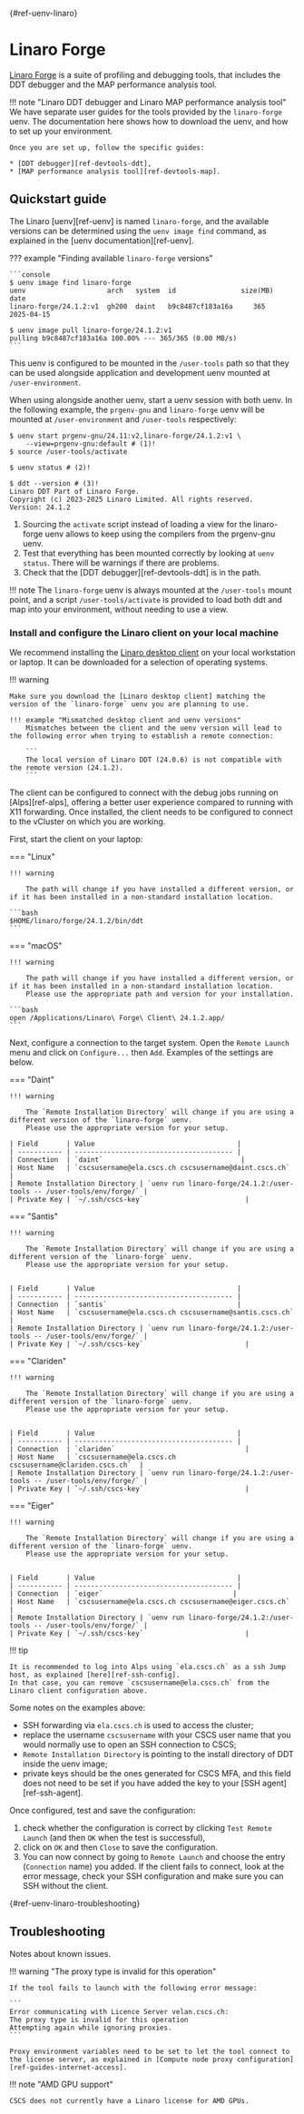 [](){#ref-uenv-linaro}
# Linaro Forge

[Linaro Forge](https://docs.linaroforge.com/latest/html/forge/index.html) is a suite of profiling and debugging tools, that includes the DDT debugger and the MAP performance analysis tool.

!!! note "Linaro DDT debugger and Linaro MAP performance analysis tool"
    We have separate user guides for the tools provided by the `linaro-forge` uenv.
    The documentation here shows how to download the uenv, and how to set up your environment.

    Once you are set up, follow the specific guides:

    * [DDT debugger][ref-devtools-ddt],
    * [MAP performance analysis tool][ref-devtools-map].

## Quickstart guide

The Linaro [uenv][ref-uenv] is named `linaro-forge`, and the available versions can be determined using the `uenv image find` command, as explained in the [uenv documentation][ref-uenv].

??? example "Finding available `linaro-forge` versions"

    ```console
    $ uenv image find linaro-forge
    uenv                    arch   system  id                size(MB)  date
    linaro-forge/24.1.2:v1  gh200  daint   b9c8487cf183a16a     365    2025-04-15

    $ uenv image pull linaro-forge/24.1.2:v1
    pulling b9c8487cf183a16a 100.00% --- 365/365 (0.00 MB/s)
    ```

This uenv is configured to be mounted in the `/user-tools` path so that they can be used alongside application and development uenv mounted at `/user-environment`.

When using alongside another uenv, start a uenv session with both uenv.
In the following example, the `prgenv-gnu` and `linaro-forge` uenv will be mounted at `/user-environment` and `/user-tools`  respectively:

```console
$ uenv start prgenv-gnu/24.11:v2,linaro-forge/24.1.2:v1 \
    --view=prgenv-gnu:default # (1)!
$ source /user-tools/activate

$ uenv status # (2)!

$ ddt --version # (3)!
Linaro DDT Part of Linaro Forge.
Copyright (c) 2023-2025 Linaro Limited. All rights reserved.
Version: 24.1.2
```

1. Sourcing the `activate` script instead of loading a view for the linaro-forge uenv allows to keep using the compilers from the prgenv-gnu uenv.
2. Test that everything has been mounted correctly by looking at `uenv status`.
   There will be warnings if there are problems.
3. Check that the [DDT debugger][ref-devtools-ddt] is in the path.

!!! note
    The `linaro-forge` uenv is always mounted at the `/user-tools` mount point, and a script `/user-tools/activate` is provided to load both ddt and map into your environment, without needing to use a view.

### Install and configure the Linaro client on your local machine

We recommend installing the [Linaro desktop client] on your local workstation or laptop.
It can be downloaded for a selection of operating systems.

!!! warning

    Make sure you download the [Linaro desktop client] matching the version of the `linaro-forge` uenv you are planning to use.

    !!! example "Mismatched desktop client and uenv versions"
        Mismatches between the client and the uenv version will lead to the following error when trying to establish a remote connection:

        ```
        The local version of Linaro DDT (24.0.6) is not compatible with the remote version (24.1.2).
        ```

The client can be configured to connect with the debug jobs running on [Alps][ref-alps], offering a better user experience compared to running with X11 forwarding.
Once installed, the client needs to be configured to connect to the vCluster on which you are working.

First, start the client on your laptop:

=== "Linux"

    !!! warning 
        
        The path will change if you have installed a different version, or if it has been installed in a non-standard installation location.

    ```bash
    $HOME/linaro/forge/24.1.2/bin/ddt
    ```

=== "macOS"

    !!! warning
        
        The path will change if you have installed a different version, or if it has been installed in a non-standard installation location.
        Please use the appropriate path and version for your installation.

    ```bash
    open /Applications/Linaro\ Forge\ Client\ 24.1.2.app/
    ```

Next, configure a connection to the target system.
Open the `Remote Launch` menu and click on `Configure...` then `Add`.
Examples of the settings are below.

=== "Daint"
    
    !!! warning
        
        The `Remote Installation Directory` will change if you are using a different version of the `linaro-forge` uenv.
        Please use the appropriate version for your setup.

    | Field       | Value                                   |
    | ----------- | --------------------------------------- |
    | Connection  | `daint`                                  |
    | Host Name   | `cscsusername@ela.cscs.ch cscsusername@daint.cscs.ch`  |
    | Remote Installation Directory | `uenv run linaro-forge/24.1.2:/user-tools -- /user-tools/env/forge/` |    
    | Private Key | `~/.ssh/cscs-key`                         |

=== "Santis"
    
    !!! warning
        
        The `Remote Installation Directory` will change if you are using a different version of the `linaro-forge` uenv.
        Please use the appropriate version for your setup.


    | Field       | Value                                   |
    | ----------- | --------------------------------------- |
    | Connection  | `santis`                                |
    | Host Name   | `cscsusername@ela.cscs.ch cscsusername@santis.cscs.ch`  |
    | Remote Installation Directory | `uenv run linaro-forge/24.1.2:/user-tools -- /user-tools/env/forge/` |
    | Private Key | `~/.ssh/cscs-key`                         |

=== "Clariden"
    
    !!! warning
        
        The `Remote Installation Directory` will change if you are using a different version of the `linaro-forge` uenv.
        Please use the appropriate version for your setup.


    | Field       | Value                                   |
    | ----------- | --------------------------------------- |
    | Connection  | `clariden`                                |
    | Host Name   | `cscsusername@ela.cscs.ch cscsusername@clariden.cscs.ch`  |
    | Remote Installation Directory | `uenv run linaro-forge/24.1.2:/user-tools -- /user-tools/env/forge/` |
    | Private Key | `~/.ssh/cscs-key`                         |

=== "Eiger"
    
    !!! warning
        
        The `Remote Installation Directory` will change if you are using a different version of the `linaro-forge` uenv.
        Please use the appropriate version for your setup.


    | Field       | Value                                   |
    | ----------- | --------------------------------------- |
    | Connection  | `eiger`                                |
    | Host Name   | `cscsusername@ela.cscs.ch cscsusername@eiger.cscs.ch`  |
    | Remote Installation Directory | `uenv run linaro-forge/24.1.2:/user-tools -- /user-tools/env/forge/` |
    | Private Key | `~/.ssh/cscs-key`                         |

!!! tip

    It is recommended to log into Alps using `ela.cscs.ch` as a ssh Jump host, as explained [here][ref-ssh-config].
    In that case, you can remove `cscsusername@ela.cscs.ch` from the Linaro client configuration above.

Some notes on the examples above:

* SSH forwarding via `ela.cscs.ch` is used to access the cluster;
* replace the username `cscsusername` with your CSCS user name that you would normally use to open an SSH connection to CSCS;
* `Remote Installation Directory` is pointing to the install directory of DDT inside the uenv image;
* private keys should be the ones generated for CSCS MFA, and this field does not need to be set if you have added the key to your [SSH agent][ref-ssh-agent].

Once configured, test and save the configuration:

1. check whether the configuration is correct by clicking `Test Remote Launch` (and then `OK` when the test is successful),
2. click on `OK` and then `Close` to save the configuration.
3. You can now connect by going to `Remote Launch` and choose the entry (`Connection` name) you added.
   If the client fails to connect, look at the error message, check your SSH
   configuration and make sure you can SSH without the client.

[](){#ref-uenv-linaro-troubleshooting}
## Troubleshooting

Notes about known issues.

!!! warning "The proxy type is invalid for this operation"

    If the tool fails to launch with the following error message: 

    ```
    Error communicating with Licence Server velan.cscs.ch:
    The proxy type is invalid for this operation
    Attempting again while ignoring proxies.
    ```

    Proxy environment variables need to be set to let the tool connect to the license server, as explained in [Compute node proxy configuration][ref-guides-internet-access].

!!! note "AMD GPU support"

    CSCS does not currently have a Linaro license for AMD GPUs.

[Linaro desktop client]: https://www.linaroforge.com/downloadForge
